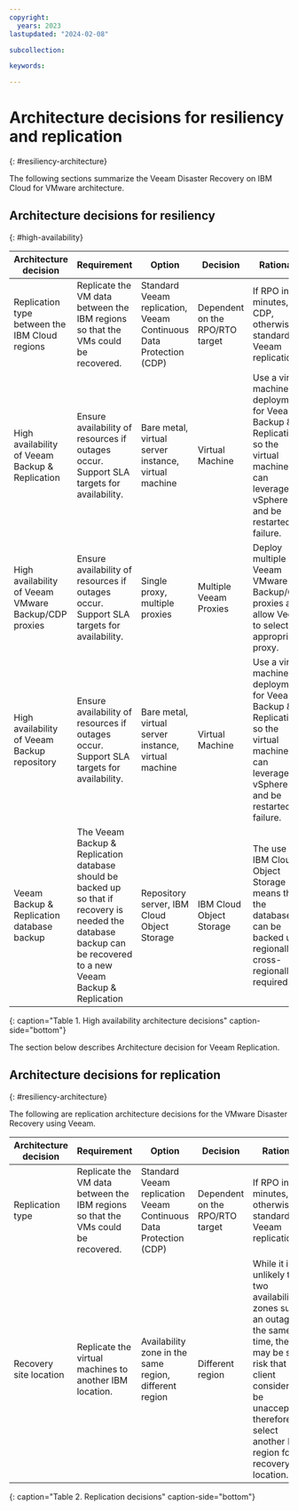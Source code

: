 ```yaml
---
copyright:
  years: 2023
lastupdated: "2024-02-08"

subcollection: 

keywords:

---
```


# Architecture decisions for resiliency and replication

{: #resiliency-architecture}

The following sections summarize the Veeam Disaster Recovery on IBM Cloud for VMware architecture.

## Architecture decisions for resiliency

{: \#high-availability}

| **Architecture decision**                            | **Requirement**                                                                                                                                                    | **Option**                                                         | **Decision**                    | **Rationale**                                                                                                                               |
|------------------------------------------------------|--------------------------------------------------------------------------------------------------------------------------------------------------------------------|--------------------------------------------------------------------|---------------------------------|---------------------------------------------------------------------------------------------------------------------------------------------|
| Replication type between the IBM Cloud regions       | Replicate the VM data between the IBM regions so that the VMs could be recovered.                                                                                  | Standard Veeam replication, Veeam Continuous Data Protection (CDP) | Dependent on the RPO/RTO target | If RPO in minutes, CDP, otherwise standard Veeam replication                                                                                |
| High availability of Veeam Backup & Replication      | Ensure availability of resources if outages occur. Support SLA targets for availability.                                                                           | Bare metal, virtual server instance, virtual machine               | Virtual Machine                 | Use a virtual machine deployment for Veeam Backup & Replication so the virtual machine can leverage vSphere HA and be restarted on failure. |
| High availability of Veeam VMware Backup/CDP proxies | Ensure availability of resources if outages occur. Support SLA targets for availability.                                                                           | Single proxy, multiple proxies                                     | Multiple Veeam Proxies          | Deploy multiple Veeam VMware Backup/CDP proxies and allow Veeam to select the appropriate proxy.                                            |
| High availability of Veeam Backup repository         | Ensure availability of resources if outages occur. Support SLA targets for availability.                                                                           | Bare metal, virtual server instance, virtual machine               | Virtual Machine                 | Use a virtual machine deployment for Veeam Backup & Replication so the virtual machine can leverage vSphere HA and be restarted on failure. |
| Veeam Backup & Replication database backup           | The Veeam Backup & Replication database should be backed up so that if recovery is needed the database backup can be recovered to a new Veeam Backup & Replication | Repository server, IBM Cloud Object Storage                        | IBM Cloud Object Storage        | The use of IBM Cloud Object Storage means that the database can be backed up regionally or cross-regionally as required.                    |

{: caption="Table 1. High availability architecture decisions" caption-side="bottom"}


The section below describes Architecture decision for Veeam Replication.

## Architecture decisions for replication

{: \#resiliency-architecture}

The following are replication architecture decisions for the VMware Disaster Recovery using Veeam.

| Architecture decision  | Requirement                                                                       | Option                                                            | Decision                        | Rationale                                                                                                                                                                                                              |
|------------------------|-----------------------------------------------------------------------------------|-------------------------------------------------------------------|---------------------------------|------------------------------------------------------------------------------------------------------------------------------------------------------------------------------------------------------------------------|
| Replication type       | Replicate the VM data between the IBM regions so that the VMs could be recovered. | Standard Veeam replication Veeam Continuous Data Protection (CDP) | Dependent on the RPO/RTO target | If RPO in minutes, CDP, otherwise standard Veeam replication                                                                                                                                                           |
| Recovery site location | Replicate the virtual machines to another IBM location.                           | Availability zone in the same region, different region            | Different region                | While it is unlikely that two availability zones suffer an outage at the same time, there may be some risk that a client considers to be unacceptable. therefore, select another IBM region for the recovery location. |

{: caption="Table 2. Replication decisions" caption-side="bottom"}

